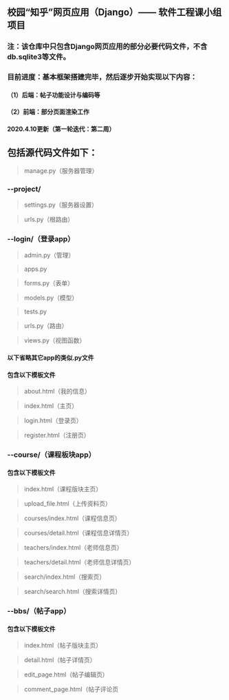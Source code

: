 ## 校园“知乎”网页应用（Django）—— 软件工程课小组项目

### 注：该仓库中只包含Django网页应用的部分必要代码文件，不含db.sqlite3等文件。

### 目前进度：基本框架搭建完毕，然后逐步开始实现以下内容：

#### （1）后端：帖子功能设计与编码等

#### （2）前端：部分页面渲染工作

#### 2020.4.10更新（第一轮迭代：第二周）

## 包括源代码文件如下：

> manage.py（服务器管理）


### --project/

> settings.py（服务器设置）

> urls.py（根路由）


### --login/（登录app）
> admin.py（管理）

> apps.py

> forms.py（表单）

> models.py（模型）

> tests.py

> urls.py（路由）

> views.py（视图函数）

#### 以下省略其它app的类似.py文件

#### 包含以下模板文件
> about.html（我的信息）

> index.html（主页）

> login.html（登录页）

> register.html（注册页）

### --course/（课程板块app）

#### 包含以下模板文件

> index.html（课程版块主页）

> upload_file.html（上传资料页）

> courses/index.html（课程信息页）

> courses/detail.html（课程信息详情页）

> teachers/index.html（老师信息页）

> teachers/detail.html（老师信息详情页）

> search/index.html（搜索页）

> search/search.html（搜索详情页）

### --bbs/（帖子app）

#### 包含以下模板文件

> index.html（帖子版块主页）

> detail.html（帖子详情页）

> edit_page.html（帖子编辑页）

> comment_page.html（帖子评论页